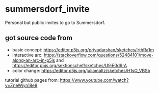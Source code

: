 # summersdorf_invite

Personal but public invites to go to Summersdorf.

## got source code from

- basic concept: <https://editor.p5js.org/priyadarshan/sketches/lrthRa1m>
- interactive arc: <https://stackoverflow.com/questions/52484101/move-along-an-arc-in-p5js> and <https://editor.p5js.org/sektionschef/sketches/U9iE0d9rA>
- color change: <https://editor.p5js.org/juliamaltz/sketches/H1sO_VBSb>

tutorial github pages from: <https://www.youtube.com/watch?v=ZneWjyn18e8>
